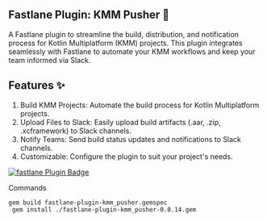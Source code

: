 ## Fastlane Plugin: KMM Pusher 🚀

A Fastlane plugin to streamline the build, distribution, and notification process for Kotlin Multiplatform (KMM) projects. This plugin integrates seamlessly with Fastlane to automate your KMM workflows and keep your team informed via Slack.

## Features ✨
1. Build KMM Projects: Automate the build process for Kotlin Multiplatform projects.
2. Upload Files to Slack: Easily upload build artifacts (.aar, .zip, .xcframework) to Slack channels.
3. Notify Teams: Send build status updates and notifications to Slack channels.
4. Customizable: Configure the plugin to suit your project's needs.

[![fastlane Plugin Badge](https://rawcdn.githack.com/fastlane/fastlane/master/fastlane/assets/plugin-badge.svg)](https://rubygems.org/gems/fastlane-plugin-kmm_pusher)

Commands
```
gem build fastlane-plugin-kmm_pusher.gemspec   
 gem install ./fastlane-plugin-kmm_pusher-0.0.14.gem  
```